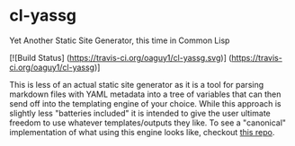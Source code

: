 cl-yassg
========
Yet Another Static Site Generator, this time in Common Lisp

[![Build Status]
    (https://travis-ci.org/oaguy1/cl-yassg.svg)]
    (https://travis-ci.org/oaguy1/cl-yassg)]

This is less of an actual static site generator as it is a tool for parsing markdown files with YAML metadata into a tree of variables that can then send off into the templating engine of your choice. While this approach is slightly less "batteries included" it is intended to give the user ultimate freedom to use whatever templates/outputs they like. To see a "canonical" implementation of what using this engine looks like, checkout [this repo](https://github.com/oaguy1/blog).
